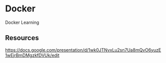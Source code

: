 # Docker
Docker Learning

## Resources
https://docs.google.com/presentation/d/1wk0JTNvxLu2sn7Ua8mQvO6yuzE1wEjrBmDMgzkfDVUk/edit
